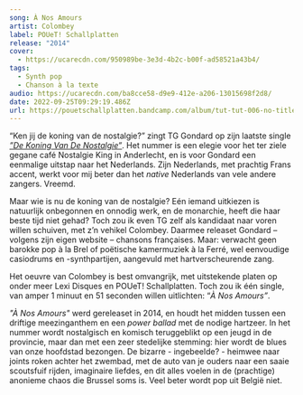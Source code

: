 ```yaml
---
song: À Nos Amours
artist: Colombey
label: POUeT! Schallplatten
release: "2014"
cover:
  - https://ucarecdn.com/950989be-3e3d-4b2c-b00f-ad58521a43b4/
tags:
  - Synth pop
  - Chanson à la texte
audio: https://ucarecdn.com/ba8cce58-d9e9-412e-a206-13015698f2d8/
date: 2022-09-25T09:29:19.486Z
url: https://pouetschallplatten.bandcamp.com/album/tut-tut-006-no-title
---
```

“Ken jij de koning van de nostalgie?” zingt TG Gondard op zijn laatste single *[”De Koning Van De Nostalgie”](https://youtu.be/RWlQrlBx4qA)*. Het nummer is een elegie voor het ter ziele gegane café Nostalgie King in Anderlecht, en is voor Gondard een eenmalige uitstap naar het Nederlands. Zijn Nederlands, met prachtig Frans accent, werkt voor mij beter dan het *native* Nederlands van vele andere zangers. Vreemd.

Maar wie is nu de koning van de nostalgie? Eén iemand uitkiezen is natuurlijk onbegonnen en onnodig werk, en de monarchie, heeft die haar beste tijd niet gehad? Toch zou ik even TG zelf als kandidaat naar voren willen schuiven, met z’n vehikel Colombey. Daarmee releaset Gondard – volgens zijn eigen website – chansons françaises. Maar: verwacht geen barokke pop à la Brel of poëtische kamermuziek à la Ferré, wel eenvoudige casiodrums en -synthpartijen, aangevuld met hartverscheurende zang.

Het oeuvre van Colombey is best omvangrijk, met uitstekende platen op onder meer Lexi Disques en POUeT! Schallplatten. Toch zou ik één single, van amper 1 minuut en 51 seconden willen uitlichten: “*À Nos Amours”*.

*"À Nos Amours"* werd gereleaset in 2014, en houdt het midden tussen een driftige meezinganthem en een *power ballad* met de nodige hartzeer. In het nummer wordt nostalgisch en komisch teruggeblikt op een jeugd in de provincie, maar dan met een zeer stedelijke stemming: hier wordt de blues van onze hoofdstad bezongen. De bizarre - ingebeelde? - heimwee naar joints roken achter het zwembad, met de auto van je ouders naar een saaie scoutsfuif rijden, imaginaire liefdes, en dit alles voelen in de (prachtige) anonieme chaos die Brussel soms is. Veel beter wordt pop uit België niet.